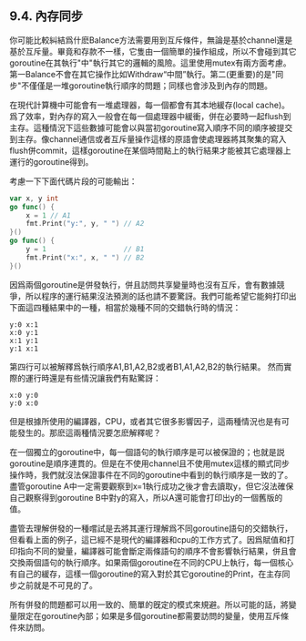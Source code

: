 ## 9.4. 內存同步

你可能比較糾結爲什麽Balance方法需要用到互斥條件，無論是基於channel還是基於互斥量。畢竟和存款不一樣，它隻由一個簡單的操作組成，所以不會碰到其它goroutine在其執行"中"執行其它的邏輯的風險。這里使用mutex有兩方面考慮。第一Balance不會在其它操作比如Withdraw“中間”執行。第二(更重要)的是"同步"不僅僅是一堆goroutine執行順序的問題；同樣也會涉及到內存的問題。

在現代計算機中可能會有一堆處理器，每一個都會有其本地緩存(local cache)。爲了效率，對內存的寫入一般會在每一個處理器中緩衝，併在必要時一起flush到主存。這種情況下這些數據可能會以與當初goroutine寫入順序不同的順序被提交到主存。像channel通信或者互斥量操作這樣的原語會使處理器將其聚集的寫入flush併commit，這樣goroutine在某個時間點上的執行結果才能被其它處理器上運行的goroutine得到。

考慮一下下面代碼片段的可能輸出：

```go
var x, y int
go func() {
	x = 1 // A1
	fmt.Print("y:", y, " ") // A2
}()
go func() {
	y = 1                   // B1
	fmt.Print("x:", x, " ") // B2
}()
```

因爲兩個goroutine是併發執行，併且訪問共享變量時也沒有互斥，會有數據競爭，所以程序的運行結果沒法預測的話也請不要驚訝。我們可能希望它能夠打印出下面這四種結果中的一種，相當於幾種不同的交錯執行時的情況：

```
y:0 x:1
x:0 y:1
x:1 y:1
y:1 x:1
```

第四行可以被解釋爲執行順序A1,B1,A2,B2或者B1,A1,A2,B2的執行結果。
然而實際的運行時還是有些情況讓我們有點驚訝：

```
x:0 y:0
y:0 x:0
```

但是根據所使用的編譯器，CPU，或者其它很多影響因子，這兩種情況也是有可能發生的。那麽這兩種情況要怎麽解釋呢？

在一個獨立的goroutine中，每一個語句的執行順序是可以被保證的；也就是説goroutine是順序連貫的。但是在不使用channel且不使用mutex這樣的顯式同步操作時，我們就沒法保證事件在不同的goroutine中看到的執行順序是一致的了。盡管goroutine A中一定需要觀察到x=1執行成功之後才會去讀取y，但它沒法確保自己觀察得到goroutine B中對y的寫入，所以A還可能會打印出y的一個舊版的值。

盡管去理解併發的一種嚐試是去將其運行理解爲不同goroutine語句的交錯執行，但看看上面的例子，這已經不是現代的編譯器和cpu的工作方式了。因爲賦值和打印指向不同的變量，編譯器可能會斷定兩條語句的順序不會影響執行結果，併且會交換兩個語句的執行順序。如果兩個goroutine在不同的CPU上執行，每一個核心有自己的緩存，這樣一個goroutine的寫入對於其它goroutine的Print，在主存同步之前就是不可見的了。

所有併發的問題都可以用一致的、簡單的旣定的模式來規避。所以可能的話，將變量限定在goroutine內部；如果是多個goroutine都需要訪問的變量，使用互斥條件來訪問。

